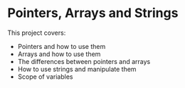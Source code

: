 # Pointers, Arrays and Strings

This project covers:
- Pointers and how to use them
- Arrays and how to use them
- The differences between pointers and arrays
- How to use strings and manipulate them
- Scope of variables

